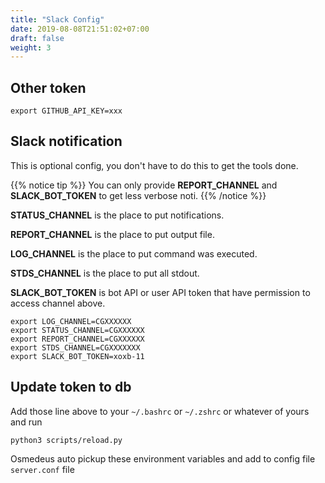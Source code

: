 ```yaml
---
title: "Slack Config"
date: 2019-08-08T21:51:02+07:00
draft: false
weight: 3
---
```


## Other token

```
export GITHUB_API_KEY=xxx
```


## Slack notification

This is optional config, you don't have to do this to get the tools done.

{{% notice tip %}}
You can only provide **REPORT_CHANNEL** and **SLACK_BOT_TOKEN** to get less verbose noti.
{{% /notice %}}


**STATUS_CHANNEL** is the place to put notifications.

**REPORT_CHANNEL** is the place to put output file.

**LOG_CHANNEL** is the place to put command was executed.

**STDS_CHANNEL** is the place to put all stdout.

**SLACK_BOT_TOKEN** is bot API or user API token that have permission to access channel above.

```
export LOG_CHANNEL=CGXXXXXX
export STATUS_CHANNEL=CGXXXXXX
export REPORT_CHANNEL=CGXXXXXX
export STDS_CHANNEL=CGXXXXXXX
export SLACK_BOT_TOKEN=xoxb-11
```

## Update token to db

Add those line above to your `~/.bashrc` or `~/.zshrc` or whatever of yours and run

```
python3 scripts/reload.py
```

Osmedeus auto pickup these environment variables and add to config file  `server.conf` file